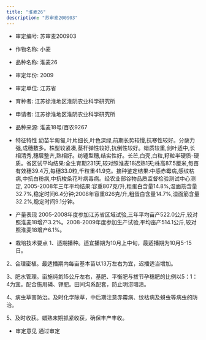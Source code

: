 ```yaml
---
title: "淮麦26"
description: "苏审麦200903"
---
```

* 审定编号:  苏审麦200903

*  作物名称:  小麦

*  品种名称:  淮麦26

*  审定年份:  2009

*  审定单位:  江苏省

* 育种者:  江苏徐淮地区淮阴农业科学研究所

*  申请者:  江苏徐淮地区淮阴农业科学研究所

*  品种来源:  淮麦18号/百农9267

*  特征特性
幼苗半匍匐,叶片细长,叶色深绿,前期长势较慢,抗寒性较好。分蘖力强,成穗数多。株型较紧凑,茎杆弹性较好,抗倒性较好。蜡质较重,剑叶适中,长相清秀,穗层整齐,熟相好。纺锤型穗,结实性好。长芒,白壳,白粒,籽粒半硬质-硬质。省区试平均结果:全生育期231天,较对照淮麦18迟熟1天;株高87.5厘米,每亩有效穗39.4万,每穗33.0粒,千粒重41.9克。接种鉴定结果:中感赤霉病,感纹枯病,中抗白粉病,中抗梭条花叶病毒病。经农业部谷物品质监督检验测试中心测定, 2005-2008年三年平均结果:容重807克/升,粗蛋白含量14.8%,湿面筋含量32.7%,稳定时间6.4分钟;2008年容重826克/升,粗蛋白含量14.7%,湿面筋含量32.2%,稳定时间9.1分钟。

*  产量表现
2005-2008年度参加江苏省区域试验,三年平均亩产522.0公斤,较对照淮麦18增产3.2%。2008-2009年度参加生产试验,平均亩产514.1公斤,较对照淮麦18增产6.1%。

*  栽培技术要点
1、适期播种。适宜播期为10月上中旬，最适播期为10月5-15日。
2、合理密植。最适播期内每亩基本苗以13万左右为宜，迟播适当增加。
3、肥水管理。亩施纯氮15公斤左右，基肥、平衡肥与拔节孕穗肥的比例以5：1：4为宜。配合施用磷、钾肥。田间沟系配套，防止明涝暗渍。
4、病虫草害防治。及时化学除草，中后期注意赤霉病、纹枯病及蚜虫等病虫的防治。
5、及时收获。蜡熟末期抓紧收获，确保丰产丰收。


*  审定意见
通过审定
